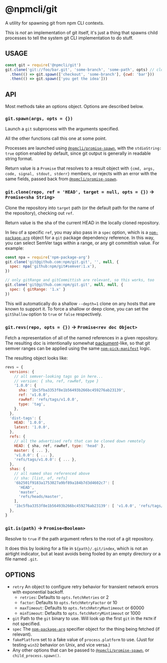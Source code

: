 # @npmcli/git

A utility for spawning git from npm CLI contexts.

This is _not_ an implementation of git itself, it's just a thing that
spawns child processes to tell the system git CLI implementation to do
stuff.

## USAGE

```js
const git = require('@npmcli/git')
git.clone('git://foo/bar.git', 'some-branch', 'some-path', opts) // clone a repo
  .then(() => git.spawn(['checkout', 'some-branch'], {cwd: 'bar'}))
  .then(() => git.spawn(['you get the idea']))
```

## API

Most methods take an options object.  Options are described below.

### `git.spawn(args, opts = {})`

Launch a `git` subprocess with the arguments specified.

All the other functions call this one at some point.

Processes are launched using
[`@npmcli/promise-spawn`](http://npm.im/@npmcli/promise-spawn), with the
`stdioString: true` option enabled by default, since git output is
generally in readable string format.

Return value is a `Promise` that resolves to a result object with `{cmd,
args, code, signal, stdout, stderr}` members, or rejects with an error with
the same fields, passed back from
[`@npmcli/promise-spawn`](http://npm.im/@npmcli/promise-spawn).

### `git.clone(repo, ref = 'HEAD', target = null, opts = {})` -> `Promise<sha String>`

Clone the repository into `target` path (or the default path for the name
of the repository), checking out `ref`.

Return value is the sha of the current HEAD in the locally cloned
repository.

In lieu of a specific `ref`, you may also pass in a `spec` option, which is
a [`npm-package-arg`](http://npm.im/npm-package-arg) object for a `git`
package dependency reference.  In this way, you can select SemVer tags
within a range, or any git committish value.  For example:

```js
const npa = require('npm-package-arg')
git.clone('git@github.com:npm/git.git', '', null, {
  spec: npa('github:npm/git#semver:1.x'),
})

// only gitRange and gitCommittish are relevant, so this works, too
git.clone('git@github.com:npm/git.git', null, null, {
  spec: { gitRange: '1.x' }
})
```

This will automatically do a shallow `--depth=1` clone on any hosts that
are known to support it.  To force a shallow or deep clone, you can set the
`gitShallow` option to `true` or `false` respectively.

### `git.revs(repo, opts = {})` -> `Promise<rev doc Object>`

Fetch a representation of all of the named references in a given
repository.  The resulting doc is intentionally somewhat
[packument](https://www.npmjs.com/package/pacote#packuments)-like, so that
git semver ranges can be applied using the same
[`npm-pick-manifest`](http://npm.im/npm-pick-manifest) logic.

The resulting object looks like:

```js
revs = {
  versions: {
    // all semver-looking tags go in here...
    // version: { sha, ref, rawRef, type }
    '1.0.0': {
      sha: '1bc5fba3353f8e1b56493b266bc459276ab23139',
      ref: 'v1.0.0',
      rawRef: 'refs/tags/v1.0.0',
      type: 'tag',
    },
  },
  'dist-tags': {
    HEAD: '1.0.0',
    latest: '1.0.0',
  },
  refs: {
    // all the advertised refs that can be cloned down remotely
    HEAD: { sha, ref, rawRef, type: 'head' },
    master: { ... },
    'v1.0.0': { ... },
    'refs/tags/v1.0.0': { ... },
  },
  shas: {
    // all named shas referenced above
    // sha: [list, of, refs]
    '6b2501f9183a1753027a9bf89a184b7d3d4602c7': [
      'HEAD',
      'master',
      'refs/heads/master',
    ],
    '1bc5fba3353f8e1b56493b266bc459276ab23139': [ 'v1.0.0', 'refs/tags/v1.0.0' ],
  },
}
```

### `git.is(path)` -> `Promise<Boolean>`

Resolve to `true` if the path argument refers to the root of a git
repository.

It does this by looking for a file in `${path}/.git/index`, which is not an
airtight indicator, but at least avoids being fooled by an empty directory
or a file named `.git`.

## OPTIONS

- `retry` An object to configure retry behavior for transient network
  errors with exponential backoff.
  - `retries`: Defaults to `opts.fetchRetries` or 2
  - `factor`: Defaults to `opts.fetchRetryFactor` or 10
  - `maxTimeout`: Defaults to `opts.fetchRetryMaxtimeout` or 60000
  - `minTimeout`: Defaults to `opts.fetchRetryMintimeout` or 1000
- `git` Path to the `git` binary to use.  Will look up the first `git` in
  the `PATH` if not specified.
- `spec` The [`npm-package-arg`](http://npm.im/npm-package-arg) specifier
  object for the thing being fetched (if relevant).
- `fakePlatform` set to a fake value of `process.platform` to use.  (Just
  for testing `win32` behavior on Unix, and vice versa.)
- Any other options that can be passed to
  [`@npmcli/promise-spawn`](http://npm.im/@npmcli/promise-spawn), or
  `child_process.spawn()`.
